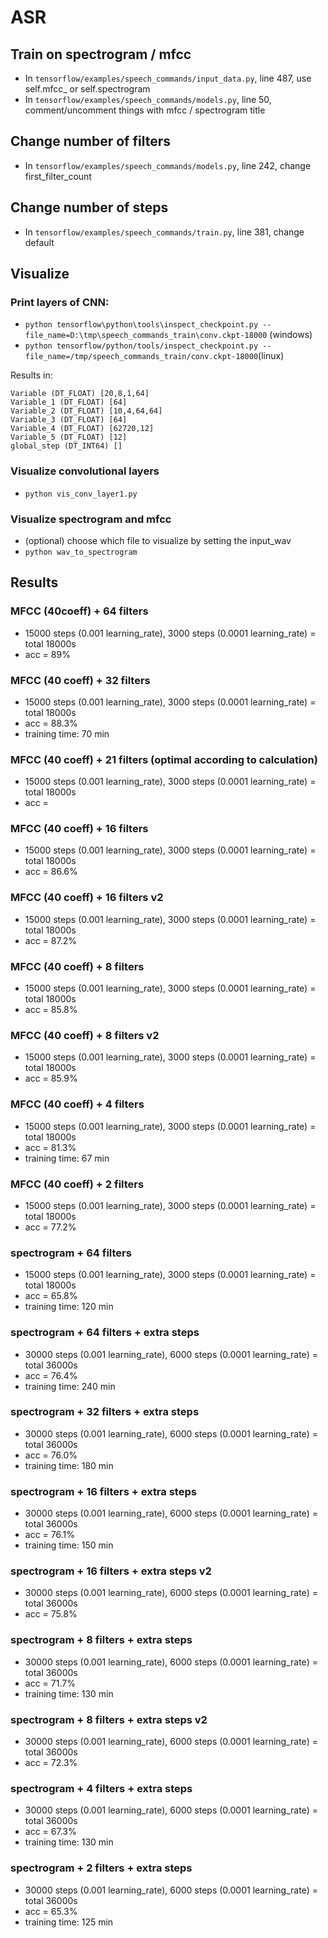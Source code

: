 # ASR


## Train on spectrogram / mfcc
- In `tensorflow/examples/speech_commands/input_data.py`, line 487, use self.mfcc_ or self.spectrogram
- In `tensorflow/examples/speech_commands/models.py`, line 50,  comment/uncomment things with mfcc / spectrogram title


## Change number of filters
- In `tensorflow/examples/speech_commands/models.py`, line 242, change first_filter_count

## Change number of steps
- In `tensorflow/examples/speech_commands/train.py`, line 381, change default


## Visualize

### Print layers of CNN:
- `python tensorflow\python\tools\inspect_checkpoint.py --file_name=D:\tmp\speech_commands_train\conv.ckpt-18000` (windows)
- `python tensorflow/python/tools/inspect_checkpoint.py --file_name=/tmp/speech_commands_train/conv.ckpt-18000`(linux)


Results in:
```
Variable (DT_FLOAT) [20,8,1,64]
Variable_1 (DT_FLOAT) [64]
Variable_2 (DT_FLOAT) [10,4,64,64]
Variable_3 (DT_FLOAT) [64]
Variable_4 (DT_FLOAT) [62720,12]
Variable_5 (DT_FLOAT) [12]
global_step (DT_INT64) []
```

### Visualize convolutional layers
- `python vis_conv_layer1.py`


### Visualize spectrogram and mfcc
- (optional) choose which file to visualize by setting the input_wav
- `python wav_to_spectrogram`



## Results
### MFCC (40coeff) + 64 filters
- 15000 steps (0.001 learning_rate), 3000 steps (0.0001 learning_rate) = total 18000s
- acc = 89%

### MFCC (40 coeff) + 32 filters
- 15000 steps (0.001 learning_rate), 3000 steps (0.0001 learning_rate) = total 18000s
- acc = 88.3%
- training time: 70 min

### MFCC (40 coeff) + 21 filters (optimal according to calculation)
- 15000 steps (0.001 learning_rate), 3000 steps (0.0001 learning_rate) = total 18000s
- acc =

### MFCC (40 coeff) + 16 filters
- 15000 steps (0.001 learning_rate), 3000 steps (0.0001 learning_rate) = total 18000s
- acc = 86.6%

### MFCC (40 coeff) + 16 filters v2
- 15000 steps (0.001 learning_rate), 3000 steps (0.0001 learning_rate) = total 18000s
- acc = 87.2%

### MFCC (40 coeff) + 8 filters
- 15000 steps (0.001 learning_rate), 3000 steps (0.0001 learning_rate) = total 18000s
- acc = 85.8%

### MFCC (40 coeff) + 8 filters v2
- 15000 steps (0.001 learning_rate), 3000 steps (0.0001 learning_rate) = total 18000s
- acc = 85.9%

### MFCC (40 coeff) + 4 filters
- 15000 steps (0.001 learning_rate), 3000 steps (0.0001 learning_rate) = total 18000s
- acc = 81.3%
- training time: 67 min

### MFCC (40 coeff) + 2 filters
- 15000 steps (0.001 learning_rate), 3000 steps (0.0001 learning_rate) = total 18000s
- acc = 77.2%

### spectrogram + 64 filters
- 15000 steps (0.001 learning_rate), 3000 steps (0.0001 learning_rate) = total 18000s
- acc = 65.8%
- training time: 120 min

### spectrogram + 64 filters + extra steps
- 30000 steps (0.001 learning_rate), 6000 steps (0.0001 learning_rate) = total 36000s
- acc = 76.4%
- training time: 240 min

### spectrogram + 32 filters + extra steps
- 30000 steps (0.001 learning_rate), 6000 steps (0.0001 learning_rate) = total 36000s
- acc = 76.0%
- training time: 180 min

### spectrogram + 16 filters + extra steps
- 30000 steps (0.001 learning_rate), 6000 steps (0.0001 learning_rate) = total 36000s
- acc = 76.1%
- training time: 150 min

### spectrogram + 16 filters + extra steps v2
- 30000 steps (0.001 learning_rate), 6000 steps (0.0001 learning_rate) = total 36000s
- acc = 75.8%

### spectrogram + 8 filters + extra steps
- 30000 steps (0.001 learning_rate), 6000 steps (0.0001 learning_rate) = total 36000s
- acc = 71.7%
- training time: 130 min

### spectrogram + 8 filters + extra steps v2
- 30000 steps (0.001 learning_rate), 6000 steps (0.0001 learning_rate) = total 36000s
- acc = 72.3%

### spectrogram + 4 filters + extra steps
- 30000 steps (0.001 learning_rate), 6000 steps (0.0001 learning_rate) = total 36000s
- acc = 67.3%
- training time: 130 min

### spectrogram + 2 filters + extra steps
- 30000 steps (0.001 learning_rate), 6000 steps (0.0001 learning_rate) = total 36000s
- acc = 65.3%
- training time: 125 min
